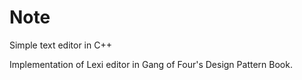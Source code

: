 # Note
Simple text editor in C++

Implementation of Lexi editor in Gang of Four's Design Pattern Book.
